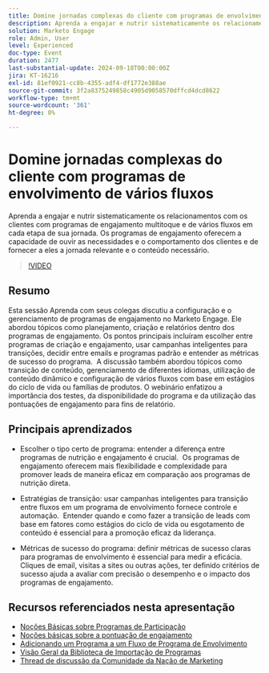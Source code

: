 ```yaml
---
title: Domine jornadas complexas do cliente com programas de envolvimento de vários fluxos
description: Aprenda a engajar e nutrir sistematicamente os relacionamentos com os clientes com programas de engajamento multitoque e de vários fluxos em cada etapa de sua jornada. Os programas de engajamento oferecem a capacidade de ouvir as necessidades e o comportamento dos clientes e de fornecer a eles a jornada relevante e o conteúdo necessário.
solution: Marketo Engage
role: Admin, User
level: Experienced
doc-type: Event
duration: 2477
last-substantial-update: 2024-09-18T00:00:00Z
jira: KT-16216
exl-id: 81ef0921-cc8b-4355-adf4-df1772e388ae
source-git-commit: 3f2a8375249858c4905d9058570dffcd4dcd8622
workflow-type: tm+mt
source-wordcount: '361'
ht-degree: 0%

---
```


# Domine jornadas complexas do cliente com programas de envolvimento de vários fluxos

Aprenda a engajar e nutrir sistematicamente os relacionamentos com os clientes com programas de engajamento multitoque e de vários fluxos em cada etapa de sua jornada. Os programas de engajamento oferecem a capacidade de ouvir as necessidades e o comportamento dos clientes e de fornecer a eles a jornada relevante e o conteúdo necessário.

>[!VIDEO](https://video.tv.adobe.com/v/3434490/?learn=on)

## Resumo

Esta sessão Aprenda com seus colegas discutiu a configuração e o gerenciamento de programas de engajamento no Marketo Engage. Ele abordou tópicos como planejamento, criação e relatórios dentro dos programas de engajamento. Os pontos principais incluíram escolher entre programas de criação e engajamento, usar campanhas inteligentes para transições, decidir entre emails e programas padrão e entender as métricas de sucesso do programa. &#x200B; A discussão também abordou tópicos como transição de conteúdo, gerenciamento de diferentes idiomas, utilização de conteúdo dinâmico e configuração de vários fluxos com base em estágios do ciclo de vida ou famílias de produtos. O webinário enfatizou a importância dos testes, da disponibilidade do programa e da utilização das pontuações de engajamento para fins de relatório. &#x200B;

## Principais aprendizados

* Escolher o tipo certo de programa: entender a diferença entre programas de nutrição e engajamento é crucial. &#x200B; Os programas de engajamento oferecem mais flexibilidade e complexidade para promover leads de maneira eficaz em comparação aos programas de nutrição direta. &#x200B;

* Estratégias de transição: usar campanhas inteligentes para transição entre fluxos em um programa de envolvimento fornece controle e automação. &#x200B; Entender quando e como fazer a transição de leads com base em fatores como estágios do ciclo de vida ou esgotamento de conteúdo é essencial para a promoção eficaz da liderança.

* Métricas de sucesso do programa: definir métricas de sucesso claras para programas de envolvimento é essencial para medir a eficácia. &#x200B; Cliques de email, visitas a sites ou outras ações, ter definido critérios de sucesso ajuda a avaliar com precisão o desempenho e o impacto dos programas de engajamento. &#x200B;

## Recursos referenciados nesta apresentação

* [Noções Básicas sobre Programas de Participação](https://experienceleague.adobe.com/en/docs/marketo/using/product-docs/email-marketing/drip-nurturing/creating-an-engagement-program/understanding-engagement-programs)
* [Noções básicas sobre a pontuação de engajamento](https://experienceleague.adobe.com/en/docs/marketo/using/product-docs/email-marketing/drip-nurturing/reports-and-notifications/understanding-the-engagement-score)
* [Adicionando um Programa a um Fluxo de Programa de Envolvimento](https://experienceleague.adobe.com/en/docs/marketo/using/product-docs/email-marketing/drip-nurturing/creating-an-engagement-program/adding-a-program-to-an-engagement-program-stream)
* [Visão Geral da Biblioteca de Importação de Programas](https://experienceleague.adobe.com/en/docs/marketo/using/product-docs/core-marketo-concepts/programs/program-library/program-import-library-overview)
* [Thread de discussão da Comunidade da Nação de Marketing](https://nation.marketo.com/t5/product-discussions/sept-17-webinar-learn-from-your-peers-master-complex-customer/td-p/352582)
